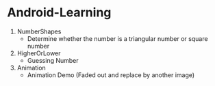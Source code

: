 # Android-Learning

1. NumberShapes
   - Determine whether the number is a triangular number or square number
2. HigherOrLower
   - Guessing Number 
3. Animation
   - Animation Demo (Faded out and replace by another image)